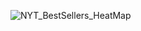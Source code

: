 ![NYT_BestSellers_HeatMap](https://user-images.githubusercontent.com/119870562/216428602-a71e5879-2a0b-4ec3-ab28-787f0a90e032.jpg)
